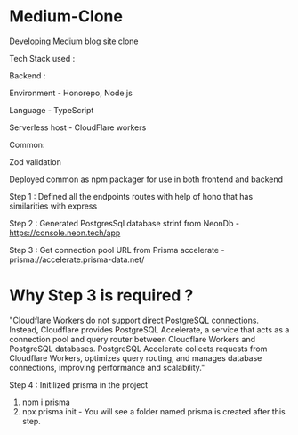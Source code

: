 # Medium-Clone
Developing Medium blog site clone

Tech Stack used :

Backend : 

Environment - Honorepo, Node.js

Language - TypeScript

Serverless host - CloudFlare workers

Common: 

Zod validation

Deployed common as npm packager for use in both frontend  and backend 

Step 1 : Defined all the endpoints routes with help of hono that has similarities with express

Step 2 : Generated PostgresSql database strinf from NeonDb - https://console.neon.tech/app

Step 3 : Get connection pool URL from Prisma accelerate - prisma://accelerate.prisma-data.net/

# Why Step 3 is required ? 
"Cloudflare Workers do not support direct PostgreSQL connections. Instead, Cloudflare provides PostgreSQL Accelerate, a service that acts as a connection pool and query router between Cloudflare Workers and PostgreSQL databases. PostgreSQL Accelerate collects requests from Cloudflare Workers, optimizes query routing, and manages database connections, improving performance and scalability."

Step 4 : Initilized prisma in the project 
  1. npm i prisma
  2. npx prisma init - You will see a folder named prisma is created after this step.
